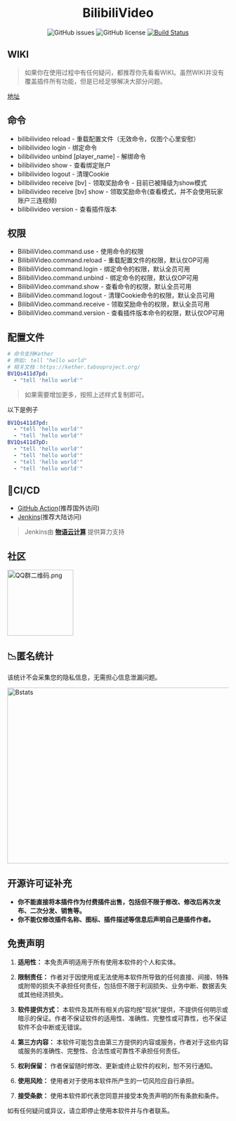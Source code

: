 <h1 align="center">
    BilibiliVideo
</h1>

<p align="center" class="shields">
    <a href="https://github.com/BingZi-233/BilibiliVideo/issues" style="text-decoration:none">
        <img src="https://img.shields.io/github/issues/BingZi-233/BilibiliVideo.svg" alt="GitHub issues"/>
    </a>
    <a href="https://github.com/BingZi-233/BilibiliVideo/blob/master/LICENSE" style="text-decoration:none" >
        <img src="https://img.shields.io/github/license/BingZi-233/BilibiliVideo" alt="GitHub license"/>
    </a>
    <a href='https://ci-dev.bingzi.online/job/BilibiliVideo/'>
        <img src='https://ci-dev.bingzi.online/job/BilibiliVideo/badge/icon' alt="Build Status">
    </a>
</p>

## WIKI

> 如果你在使用过程中有任何疑问，都推荐你先看看WIKI。虽然WIKI并没有覆盖插件所有功能，但是已经足够解决大部分问题。

[地址](https://www.yuque.com/sakuraziyou/bilibili_video)

## 命令

- bilibilivideo reload - 重载配置文件（无效命令，仅图个心里安慰）
- bilibilivideo login - 绑定命令
- bilibilivideo unbind [player_name] - 解绑命令
- bilibilivideo show - 查看绑定账户
- bilibilivideo logout - 清理Cookie
- bilibilivideo receive [bv] - 领取奖励命令 - 目前已被降级为show模式
- bilibilivideo receive [bv] show - 领取奖励命令(查看模式，并不会使用玩家账户三连视频)
- bilibilivideo version - 查看插件版本

## 权限

- BilibiliVideo.command.use - 使用命令的权限
- BilibiliVideo.command.reload - 重载配置文件的权限，默认仅OP可用
- BilibiliVideo.command.login - 绑定命令的权限，默认全员可用
- BilibiliVideo.command.unbind - 绑定命令的权限，默认仅OP可用
- BilibiliVideo.command.show - 查看命令的权限，默认全员可用
- BilibiliVideo.command.logout - 清理Cookie命令的权限，默认全员可用
- BilibiliVideo.command.receive - 领取奖励命令的权限，默认全员可用
- BilibiliVideo.command.version - 查看插件版本命令的权限，默认仅OP可用

## 配置文件

```yaml
# 命令支持Kether
# 例如: tell "hello world"
# 相关文档：https://kether.tabooproject.org/
BV1Qs411d7pd:
  - "tell 'hello world'"
```

> 如果需要增加更多，按照上述样式复制即可。

以下是例子

```yaml
BV1Qs411d7pd:
  - "tell 'hello world'"
  - "tell 'hello world'"
BV1Qs411d7pD:
  - "tell 'hello world'"
  - "tell 'hello world'"
  - "tell 'hello world'"
  - "tell 'hello world'"
```

## 🎉CI/CD

- [GitHub Action](https://github.com/BingZi-233/BilibiliVideo/actions)(推荐国外访问)
- [Jenkins](https://ci-dev.bingzi.online/job/BilibiliVideo/)(推荐大陆访问)

> Jenkins由 **[物语云计算](https://www.wuyuidc.com/)** 提供算力支持

## 社区

<img src="https://img.fastmirror.net/s/2023/12/17/657ea2b6ac6be.png" alt="QQ群二维码.png" title="QQ群二维码.png" height="150" width="150" />

## 📉匿名统计

该统计不会采集您的隐私信息，无需担心信息泄漏问题。

<img src="https://bstats.org/signatures/bukkit/BilibiliVideo.svg" alt="Bstats" title="Bstats" width="800" height="400">

## 开源许可证补充

- **你不能直接将本插件作为付费插件出售，包括但不限于修改、修改后再次发布、二次分发、销售等。**
- **你不能仅修改插件名称、图标、插件描述等信息后声明自己是插件作者。**

## 免责声明

1. **适用性：** 本免责声明适用于所有使用本软件的个人和实体。

2. **限制责任：** 作者对于因使用或无法使用本软件所导致的任何直接、间接、特殊或附带的损失不承担任何责任，包括但不限于利润损失、业务中断、数据丢失或其他经济损失。

3. **软件提供方式：** 本软件及其所有相关内容均按"现状"提供，不提供任何明示或暗示的保证。作者不保证软件的适用性、准确性、完整性或可靠性，也不保证软件不会中断或无错误。

4. **第三方内容：** 本软件可能包含由第三方提供的内容或服务，作者对于这些内容或服务的准确性、完整性、合法性或可靠性不承担任何责任。

5. **权利保留：** 作者保留随时修改、更新或终止软件的权利，恕不另行通知。

6. **使用风险：** 使用者对于使用本软件所产生的一切风险应自行承担。

7. **接受条款：** 使用本软件即代表您同意并接受本免责声明的所有条款和条件。

如有任何疑问或异议，请立即停止使用本软件并与作者联系。
